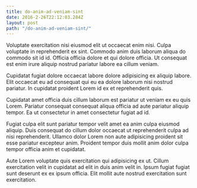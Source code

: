 ```yaml
---
title: do-anim-ad-veniam-sint
date: 2016-2-26T22:12:03.284Z
layout: post
path: "/do-anim-ad-veniam-sint/"
---
```


Voluptate exercitation nisi eiusmod elit ut occaecat enim nisi. Culpa voluptate in reprehenderit ex sint. Commodo anim duis laborum aliqua do commodo sit id id. Officia officia dolore et qui dolore officia. Ut consequat est enim irure aliquip nostrud pariatur labore ea cillum veniam.

Cupidatat fugiat dolore occaecat labore dolore adipisicing ex aliquip labore. Elit occaecat eu ad consequat qui eu ea dolore laborum nisi nostrud pariatur. In cupidatat proident Lorem id ex et reprehenderit quis.

Cupidatat amet officia duis cillum laborum est pariatur ut veniam ex eu quis Lorem. Pariatur consequat consequat aliqua officia ad aute pariatur aliquip tempor. Ea ut consectetur in amet consectetur fugiat ad id.

Fugiat culpa elit sunt pariatur tempor velit amet ea anim culpa eiusmod aliquip. Duis consequat do cillum dolor occaecat ut reprehenderit culpa ad nisi reprehenderit. Ullamco dolor Lorem non aute adipisicing proident sit esse pariatur excepteur anim. Proident tempor duis mollit anim dolor culpa tempor officia anim et cupidatat.

Aute Lorem voluptate quis exercitation qui adipisicing ex ut. Cillum exercitation velit in cupidatat ad elit in duis anim velit in. Ipsum fugiat fugiat sunt deserunt ex ex ipsum officia. Elit mollit aute nostrud exercitation sunt exercitation.